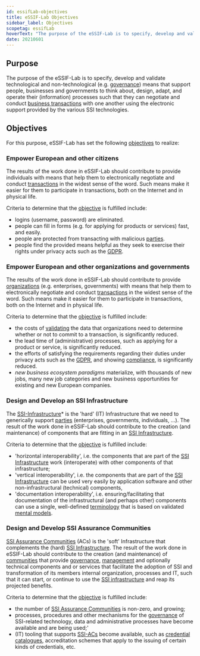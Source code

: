 ```yaml
---
id: essifLab-objectives
title: eSSIF-Lab Objectives
sidebar_label: Objectives
scopetag: essifLab
hoverText: "The purpose of the eSSIF-Lab is to specify, develop and validate technological and non-technological (e.g. governance) means that support people, businesses and governments to think about, design, adapt, and operate their (information) processes such that they can negotiate and conduct (online) business transactions with one another using the electronic support provided by the various SSI technologies."
date: 20210601
---
```


## Purpose
The purpose of the eSSIF-Lab is to specify, develop and validate technological and non-technological (e.g. [governance](@)) means that support people, businesses and governments to think about, design, adapt, and operate their (information) processes such that they can negotiate and conduct [business transactions](transaction@) with one another using the electronic support provided by the various SSI technologies.

## Objectives
For this purpose, eSSIF-Lab has set the following [objectives](@) to realize:

### Empower European and other citizens
The results of the work done in eSSIF-Lab should contribute to provide individuals with means that help them to electronically negotiate and conduct [transactions](@) in the widest sense of the word. Such means make it easier for them to participate in transactions, both on the Internet and in physical life.

Criteria to determine that the [objective](@) is fulfilled include:
  - logins (username, password) are eliminated.
  - people can fill in forms (e.g. for applying for products or services) fast, and easily.
  - people are protected from transacting with malicious [parties](@).
  - people find the provided means helpful as they seek to exercise their rights under privacy acts such as the [GDPR](https://ec.europa.eu/info/law/law-topic/data-protection/data-protection-eu_en).

### Empower European and other organizations and governments
The results of the work done in eSSIF-Lab should contribute to provide [organizations](@) (e.g. enterprises, governments) with means that help them to electronically negotiate and conduct [transactions](@) in the widest sense of the word. Such means make it easier for them to participate in transactions, both on the Internet and in physical life.

Criteria to determine that the [objective](@) is fulfilled include:
   - the costs of [validating](validate@) the data that organizations need to determine whether or not to commit to a transaction, is significantly reduced.
   - the lead time of (administrative) processes, such as applying for a product or service, is significantly reduced.
   - the efforts of satisfying the requirements regarding their duties under privacy acts such as the [GDPR](https://ec.europa.eu/info/law/law-topic/data-protection/data-protection-eu_en), and showing [compliance](@), is significantly reduced.
   - *new business ecosystem paradigms* materialize, with thousands of new jobs, many new job categories and new business opportunities for existing and new European companies.
### Design and Develop an SSI Infrastructure
The [SSI-Infrastructure](@)* is the 'hard' (IT) Infrastructure that we need to generically support [parties](@) (enterprises, governments, individuals, ...). The result of the work done in eSSIF-Lab should contribute to the creation (and maintenance) of components that are fitting in an [SSI Infrastructure](@).

Criteria to determine that the [objective](@) is fulfilled include:
- 'horizontal interoperability', i.e. the components that are part of the [SSI Infrastructure](@) work (interoperate) with other components of that infrastructure;
- 'vertical interoperability', i.e. the components that are part of the [SSI Infrastructure](@) can be used very easily by application software and other non-infrastructural (technical) components,
- 'documentation interoperability', i.e. ensuring/facilitating that documentation of the infrastructural (and perhaps other) components can use a single, well-defined [terminology](@) that is based on validated [mental models](pattern@).

### Design and Develop SSI Assurance Communities
[SSI Assurance Communities](ssi-assurance-community@) (ACs) is the 'soft' Infrastructure that complements the (hard) [SSI Infrastructure](@). The result of the work done in eSSIF-Lab should contribute to the creation (and maintenance) of [communities](@) that provide [governance](@), [management](@) and optionally technical components and or services that facilitate the adoption of SSI and transformation of its members internal organization, processes and IT, such that it can start, or continue to use the [SSI infrastructure](@) and reap its projected benefits.

Criteria to determine that the [objective](@) is fulfilled include:
- the number of [SSI Assurance Communities](ssi-assurance-community@) is non-zero, and growing;
- processes, procedures and other mechanisms for the [governance](@) of SSI-related technology, data and administrative processes have become available and are being used;'
- (IT) tooling that supports [SSI-ACs](ssi-assurance-community@) become available, such as [credential catalogues](credential-catalogue@), accreditation schemes that apply to the issuing of certain kinds of credentials, etc.

